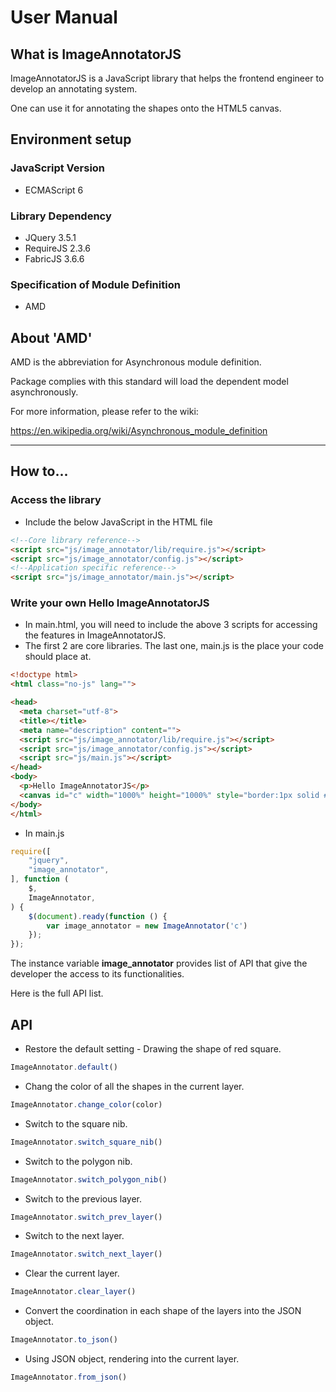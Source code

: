 # User Manual

## What is ImageAnnotatorJS
ImageAnnotatorJS is a JavaScript library that helps the frontend engineer to develop an annotating system. 

One can use it for annotating the shapes onto the HTML5 canvas.

## Environment setup
### JavaScript Version
- ECMAScript 6
### Library Dependency
- JQuery 3.5.1
- RequireJS 2.3.6
- FabricJS 3.6.6
### Specification of Module Definition
- AMD

## About 'AMD' 
AMD is the abbreviation for Asynchronous module definition. 

Package complies with this standard will load the dependent model asynchronously.  

For more information, please refer to the wiki: 

https://en.wikipedia.org/wiki/Asynchronous_module_definition

---
## How to...
### Access the library
- Include the below JavaScript in the HTML file
```html
<!--Core library reference-->
<script src="js/image_annotator/lib/require.js"></script>
<script src="js/image_annotator/config.js"></script>
<!--Application specific reference-->
<script src="js/image_annotator/main.js"></script>
``` 
### Write your own Hello ImageAnnotatorJS
- In main.html, you will need to include the above 3 scripts for accessing the features in ImageAnnotatorJS. 
- The first 2 are core libraries. The last one, main.js is the place your code should place at. 
```html
<!doctype html>
<html class="no-js" lang="">

<head>
  <meta charset="utf-8">
  <title></title>
  <meta name="description" content="">
  <script src="js/image_annotator/lib/require.js"></script>
  <script src="js/image_annotator/config.js"></script>
  <script src="js/main.js"></script>
</head>
<body>
  <p>Hello ImageAnnotatorJS</p>
  <canvas id="c" width="1000%" height="1000%" style="border:1px solid #ccc"></canvas>
</body>
</html>
```

- In main.js
```javascript
require([
    "jquery",
    "image_annotator",
], function (
    $,
    ImageAnnotator,
) {
    $(document).ready(function () {
        var image_annotator = new ImageAnnotator('c')
    });
});
```
The instance variable **image_annotator** provides list of API that give the developer the access to its functionalities.   

Here is the full API list. 

## API
- Restore the default setting - Drawing the shape of red square. 
```javascript
ImageAnnotator.default()
```

- Chang the color of all the shapes in the current layer. 
```javascript
ImageAnnotator.change_color(color)
```

- Switch to the square nib. 
```javascript
ImageAnnotator.switch_square_nib()
```

- Switch to the polygon nib. 
```javascript
ImageAnnotator.switch_polygon_nib()
```

- Switch to the previous layer. 
```javascript
ImageAnnotator.switch_prev_layer()
```

- Switch to the next layer. 
```javascript
ImageAnnotator.switch_next_layer()
```

- Clear the current layer. 
```javascript
ImageAnnotator.clear_layer()
```

- Convert the coordination in each shape of the layers into the JSON object.  
```javascript
ImageAnnotator.to_json()
```

- Using JSON object, rendering into the current layer. 
```javascript
ImageAnnotator.from_json()
```
